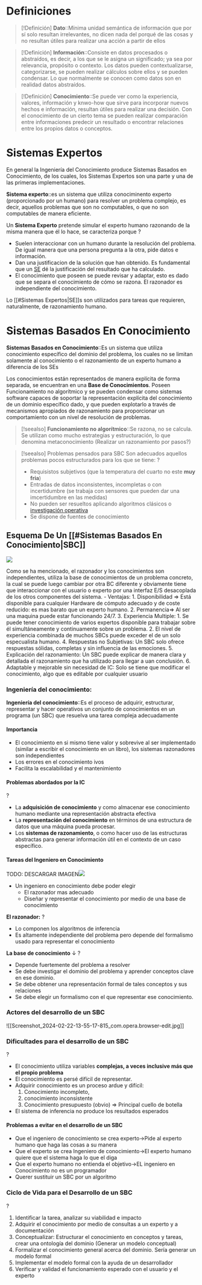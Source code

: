 # Definiciones

>[!Definición] 
>**Dato**::Mínima unidad semántica de información que por sí solo resultan irrelevantes, no dicen nada del porqué de las cosas y no resultan útiles para realizar una acción a partir de ellos

>[!Definición] 
> **Información**::Consiste en datos procesados o abstraídos, es decir, a los que se le asigna un significado; ya sea por relevancia, propósito o contexto. Los datos pueden contextualizarse, categorizarse, se pueden realizar cálculos sobre ellos y se pueden condensar. Lo que normalmente se conocen como datos son en realidad datos abstraídos.

>[!Definición]
>**Conocimiento**::Se puede ver como la experiencia, valores, información y knwo-how que sirve para incorporar nuevos hechos e información, resultan útiles para realizar una decisión. Con el conocimiento de un cierto tema se pueden realizar comparación entre informaciones predecir un resultado o encontrar relaciones entre los propios datos o conceptos. 
> 
# Sistemas Expertos

 En general la Ingeniería del Conocimiento produce Sistemas Basados en Conocimiento, de los cuales, los Sistemas Expertos son una parte y una de las primeras implementaciones.
 
**Sistema experto**::es un sistema que utiliza conociminento experto (proporcionado por un humano) para resolver un problema complejo, es decir, aquellos problemas que son no computables, o que no son computables de manera eficiente. <!--SR:!2024-03-19,1,230-->

Un **Sistema Experto** pretende simular el experto humano razonando de la misma manera que él lo hace, se caracteriza porque
?
-  Suelen interaccionar con un humano durante la resolución del problema. De igual manera que una persona pregunta a la otra, pide datos e información.
- Dan una justificacion de la solución que han obtenido. Es fundamental que un [SE](../../../SE.md) dé la justificación del resultado que ha calculado.
- El conocimiento que poseen se puede revisar y adaptar, esto es dado que se separa el conocimiento de cómo se razona. El razonador es independiente del conocimiento. <!--SR:!2024-03-19,1,230-->

Lo [[#Sistemas Expertos|SE]]s son utilizados para tareas que requieren, naturalmente, de razonamiento humano.


# Sistemas Basados En Conocimiento

**Sistemas Basados en Conocimiento**::Es un sistema que utiliza conocimiento específico del dominio del problema, los cuales no se limitan solamente al conocimiento o el razonamiento de un experto humano a diferencia de los SEs 

Los conocimientos están representados de manera explícita de forma separada, se encuentran en una **Base de Conocimientos**. Poseen Funcionamiento no algorítmico y se pueden condensar como sistemas software capaces de soportar la representación explícita del conocimiento de un dominio específico dado, y que pueden explotarlo a través de mecanismos apropiados de razonamiento para proporcionar un comportamiento con un nivel de resolución de problemas. <!--SR:!2024-03-19,1,230-->


> [!seealso]
> **Funcionamiento no algorítmico**::Se razona, no se calcula. Se utilizan como mucho estrategias y estructuración, lo que denomina metaconocimiento (Realizar un razonamiento por pasos?) <!--SR:!2024-03-20,2,240-->
> 

> [!seealso] Problemas pensados para SBC
> Son adecuados aquellos problemas pocos estructurados para los que se tiene:
> ?
> - Requisistos subjetivos (que la temperatura del cuarto no este **muy fria**)
> - Entradas de datos inconsistentes, incompletas o con incertidumbre (se trabaja con sensores que pueden dar una imcertidumbre en las medidas)
> - No pueden ser resueltos aplicando algoritmos clásicos o [investigación operativa](https://www.questionpro.com/blog/es/investigacion-operativa/)
> - Se dispone de fuentes de conocimiento
>
> <!--SR:!2024-03-19,1,230-->

## Esquema De Un [[#Sistemas Basados En Conocimiento|SBC]]
![](https://remnote-user-data.s3.amazonaws.com/CnUucdG6ZPFdo1cmA4_xZ-6_hfuxOk3G76qTjiID9kwpS9aOqjOuAz9-qJdjKxcme6P6zjeY2m8ncCo5GPoXz4sSxePxXZZqmqbevi2rkvkIkGqNdmjx2lQo4tj8wFGv.png)
 
 Como se ha mencionado, el razonador y los conocimientos son independientes, utiliza la base de conocimientos de un problema concreto, la cual se puede luego cambiar por otra BC diferente y obviamente tiene que interaccionar con el usuario o experto por una interfaz E/S desacoplada de los otros componentes del sistema.
    - Ventajas:
        1. Disponibilidad ⇒ Está disponible para cualquier Hardware de cómputo adecuado y de coste reducido: es mas barato que un experto humano.
        2. Permanencia⇒ Al ser una maquina puede estar funcionando 24/7.
        3. Experiencia Multiple:
            1. Se puede tener conocimiento de varios expertos disponible para trabajar sobre él simultáneamente y continuamente sobre un problema.
            2. El nivel de experiencia combinada de muchos SBCs puede exceder el de un solo especualista humano.
        4. Respuestas no Subjetivas: Un SBC solo ofrece respuestas sólidas, completas y sin influencia de las emociones.
        5. Explicación del razonamiento: Un SBC puede explicar de manera clara y detallada el razonamiento que ha utilizado para llegar a uan conclusión.
        6. Adaptable y mejorable sin necesidad de IC: Solo se tiene que modificar el conocimiento, algo que es editable por cualquier usuario


### Ingeniería del conocimiento:
**Ingeniería del conocimiento**::Es el proceso de adquirir, estructurar, representar y hacer operativos un conjunto de conocimientos en un programa (un SBC) que resuelva una tarea compleja adecuadamente <!--SR:!2024-03-19,1,230-->

#### Importancia 
- El conocimiento en si mismo tiene valor y sobrevive al ser implementado (similar a escribir el conocimiento en un libro), los sistemas razonadores son independientes 
- Los errores en el conocimiento ivos
- Facilita la escalabilidad y el mantenimiento

#### Problemas abordados por la IC 
?
- La **adquisición de conocimiento** y como almacenar ese conocimiento humano mediante una representación abstracta efectiva
- La **representación del conocimiento** en términos de una estructura de datos que una máquina pueda procesar.
- Los **sistemas de razonamiento**, o como hacer uso de las estructuras abstractas para generar información útil en el contexto de un caso específico. <!--SR:!2000-01-01,1,250!2024-03-19,1,230!2000-01-01,1,250-->

#### Tareas del Ingeniero en Conocimiento
TODO: DESCARGAR IMAGEN![](https://remnote-user-data.s3.amazonaws.com/DIewGJRjFtQ_IVy4ywmvCO73D5p8oAdk0TxaOIqb8vvFpKXe0zu-Pz8lZbHI08mcUIryIvuarhNuBTf3ND_BrojjPBGqhCck4Wlr4CPP2Vgqb7MFCwhjLr2RP9dtdzJx.png) 
- Un ingeniero en conocimiento debe poder elegir
	- El razonador mas adecuado
	- Diseñar y representar el conocimiento por medio de una base de conocimiento

**El razonador:**
?
- Lo componen los algoritmos de inferencia
- Es altamente independiente del problema pero depende del formalismo usado para representar el conocimiento <!--SR:!2024-03-19,1,230-->


**La base de conocimiento** ↓ 
?
- Depende fuertemente del problema a resolver
- Se debe investigar el dominio del problema y aprender conceptos clave en ese dominio.
- Se debe obtener una representación formal de tales conceptos y sus relaciones
- Se debe elegir un formalismo con el que representar ese conocimiento.

### Actores del desarrollo de un SBC
![[Screenshot_2024-02-22-13-55-17-815_com.opera.browser-edit.jpg]]
 

### Dificultades para el desarrollo de un SBC
?
- El conocimiento utiliza variables **complejas, a veces inclusive más que el propio problema**
- El conocimiento es persé difícil de representar.
- Adquirir conocimiento es un proceso ardue y difícil: 
	1. Conocimiento incompleto, 
	2. conocimiento inconsistente 
	3. Conocimiento presupuesto (obvio) ⇒ Principal cuello de botella
- El sistema de inferencia no produce los resultados esperados

#### Problemas a evitar en el desarrollo de un SBC
- Que el ingeniero de conocimiento se crea experto→Pide al experto humano que haga las cosas a su manera
- Que el experto se crea Ingeniero de conocimiento→El experto humano quiere que el sistema haga lo que el diga
- Que el experto humano no entienda el objetivo→EL ingeniero en Conocimiento no es un programador 
- Querer sustituir un SBC por un algoritmo

### Ciclo de Vida para el Desarrollo de un SBC
?
1. Identificar la tarea, analizar su viabilidad e impacto
2. Adquirir el conocimiento por medio de consultas a un experto y a documentación
3. Conceptualizar: Estructurar el conocimiento en conceptos y tareas, crear una ontología del dominio (Generar un modelo conceptual)
4. Formalizar el conocimiento general acerca del dominio. Sería generar un modelo formal
5. Implementar el modelo formal con la ayuda de un desarrollador
6. Verificar y validad el funcionamiento esperado con el usuario y el experto <!--SR:!2024-03-19,1,230-->
